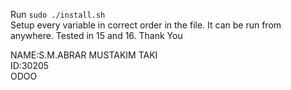Run `sudo ./install.sh`
<br>
Setup every variable in correct order in the file. It can be run from anywhere. Tested in 15 and 16. Thank You<br>

NAME:S.M.ABRAR MUSTAKIM TAKI<BR>
ID:30205 <BR>
ODOO
